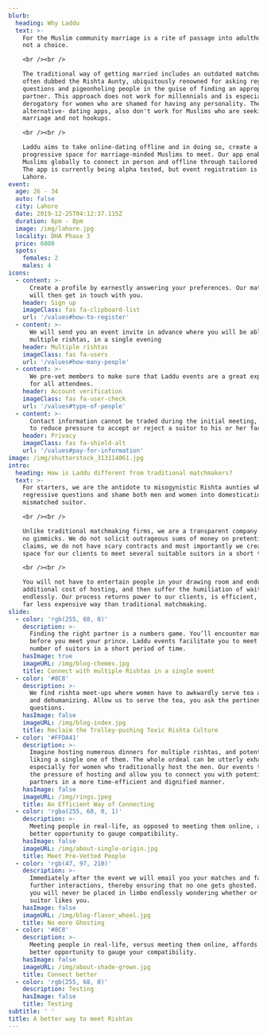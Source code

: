 ```yaml
---
blurb:
  heading: Why Laddu
  text: >-
    For the Muslim community marriage is a rite of passage into adulthood and
    not a choice.

    <br /><br />

    The traditional way of getting married includes an outdated matchmaker,
    often dubbed the Rishta Aunty, ubiquitously renowned for asking regressive
    questions and pigeonholing people in the guise of finding an appropriate
    partner. This approach does not work for millennials and is especially
    derogatory for women who are shamed for having any personality. The
    alternative- dating apps, also don't work for Muslims who are seeking
    marriage and not hookups.

    <br /><br />

    Laddu aims to take online-dating offline and in doing so, create a
    progressive space for marriage-minded Muslims to meet. Our app enables
    Muslims globally to connect in person and offline through tailored events.
    The app is currently being alpha tested, but event registration is open for
    Lahore.
event:
  age: 26 - 34
  auto: false
  city: Lahore
  date: 2019-12-25T04:12:37.115Z
  duration: 6pm - 8pm
  image: /img/lahore.jpg
  locality: DHA Phase 3
  price: 6000
  spots:
    females: 2
    males: 4
icons:
  - content: >-
      Create a profile by earnestly answering your preferences. Our matchmakers
      will then get in touch with you.
    header: Sign up
    imageClass: fas fa-clipboard-list
    url: '/values#how-to-register'
  - content: >-
      We will send you an event invite in advance where you will be able to meet
      multiple rishtas, in a single evening
    header: Multiple rishtas
    imageClass: fas fa-users
    url: '/values#how-many-people'
  - content: >-
      We pre-vet members to make sure that Laddu events are a great experience
      for all attendees.
    header: Account verification
    imageClass: fas fa-user-check
    url: '/values#type-of-people'
  - content: >-
      Contact information cannot be traded during the initial meeting, in order
      to reduce pressure to accept or reject a suitor to his or her face.
    header: Privacy
    imageClass: fas fa-shield-alt
    url: '/values#pay-for-information'
image: /img/shutterstock_313114061.jpg
intro:
  heading: How is Laddu different from traditional matchmakers?
  text: >-
    For starters, we are the antidote to misogynistic Rishta aunties who ask
    regressive questions and shame both men and women into domestication with a
    mismatched suitor.

    <br /><br />

    Unlike traditional matchmaking firms, we are a transparent company and have
    no gimmicks. We do not solicit outrageous sums of money on pretentious
    claims, we do not have scary contracts and most importantly we create a safe
    space for our clients to meet several suitable suitors in a short time span.

    <br /><br />

    You will not have to entertain people in your drawing room and endure an
    additional cost of hosting, and then suffer the humiliation of waiting
    endlessly. Our process returns power to our clients, is efficient, and is
    far less expensive way than traditional matchmaking.
slide:
  - color: 'rgb(255, 68, 0)'
    description: >-
      Finding the right partner is a numbers game. You’ll encounter many frogs
      before you meet your prince. Laddu events facilitate you to meet a large
      number of suitors in a short period of time.
    hasImage: true
    imageURL: /img/blog-chemex.jpg
    title: Connect with multiple Rishtas in a single event
  - color: '#8C8'
    description: >-
      We find rishta meet-ups where women have to awkwardly serve tea archaic
      and dehumanizing. Allow us to serve the tea, you ask the pertinent
      questions.
    hasImage: false
    imageURL: /img/blog-index.jpg
    title: Reclaim the Trolley-pushing Toxic Rishta Culture
  - color: '#FFDA41'
    description: >-
      Imagine hosting numerous dinners for multiple rishtas, and potentially not
      liking a single one of them. The whole ordeal can be utterly exhausting,
      especially for women who traditionally host the men. Our events take away
      the pressure of hosting and allow you to connect you with potential
      partners in a more time-efficient and dignified manner.
    hasImage: false
    imageURL: /img/rings.jpeg
    title: An Efficient Way of Connecting
  - color: 'rgba(255, 68, 0, 1)'
    description: >-
      Meeting people in real-life, as opposed to meeting them online, affords a
      better opportunity to gauge compatibility.
    hasImage: false
    imageURL: /img/about-single-origin.jpg
    title: Meet Pre-Vetted People
  - color: 'rgb(47, 97, 210)'
    description: >-
      Immediately after the event we will email you your matches and facilitate
      further interactions, thereby ensuring that no one gets ghosted. With us,
      you will never be placed in limbo endlessly wondering whether or not a
      suitor likes you.
    hasImage: false
    imageURL: /img/blog-flavor_wheel.jpg
    title: No more Ghosting
  - color: '#8C8'
    description: >-
      Meeting people in real-life, versus meeting them online, affords you a
      better opportunity to gauge your compatibility.
    hasImage: false
    imageURL: /img/about-shade-grown.jpg
    title: Connect better
  - color: 'rgb(255, 68, 0)'
    description: Testing
    hasImage: false
    title: Testing
subtitle: ' '
title: A better way to meet Rishtas
---
```


